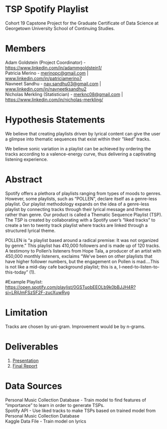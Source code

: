 # TSP Spotify Playlist
Cohort 19 Capstone Project for the Graduate Certificate of Data Science at Georgetown University School of Continuing Studies.

# Members
Adam Goldstein (Project Coordinator) - https://www.linkedin.com/in/adammgoldstein1/
<br />
Patricia Merino - merinopc@gmail.com | www.linkedin.com/in/patriciamerino7 
<br />
Navneet Sandhu - nav.sandhu03@gmail.com | www.linkedin.com/in/navneetksandhu2
<br />
Nicholas Merkling (Statistician) - merknc08@gmail.com | https://www.linkedin.com/in/nicholas-merkling/

# Hypothesis Statements
We believe that creating playlists driven by lyrical content can give the user a glimpse into thematic sequences that exist within their “liked” tracks.

We believe sonic variation in a playlist can be achieved by ordering the tracks according to a valence-energy curve, thus delivering a captivating listening experience.

# Abstract
Spotify offers a plethora of playlists ranging from types of moods to genres.  However, some playlists, such as “POLLEN”, declare itself as a genre-less playlist. Our playlist methodology expands on the idea of a genre-less playlist by connecting tracks through their lyrical message and themes rather than genre.  Our product is called a Thematic Sequence Playlist (TSP).  The TSP is created by collaborating with a Spotify user’s “liked tracks” to create a ten to twenty track playlist where tracks are linked through a structured lyrical theme.

POLLEN is “a playlist based around a radical premise: It was not organized by genre.” This playlist has 410,000 followers and is made up of 120 tracks. A testimony to Pollen’s listeners from Hope Tala, a producer of an artist with 450,000 monthly listeners, exclaims “We’ve been on other playlists that have higher follower numbers, but the engagement on Pollen is mad….This is not like a mid-day cafe background playlist; this is a, I-need-to-listen-to-this-today” (1).

#Example Playlist: https://open.spotify.com/playlist/0GSTuobEEOLb9k0bBJJH4R?si=LRjUmFSzSF2F-zucXuwRyg


# Limitation
Tracks are chosen by uni-gram.  Improvement would be by n-grams.

# Deliverables

1. [Presentation](https://github.com/georgetown-analytics/Spotify/blob/master/7_Reports/Spotify-TSP%20Presentation.pdf) 
2. [Final Report](https://github.com/georgetown-analytics/Spotify/blob/master/7_Reports/Spotify-TSP-FinalReport.pdf)


# Data Sources
Personal Music Collection Database - Train model to find features of “importance” to learn in order to generate TSPs.
<br />
Spotify API - Use liked tracks to make TSPs based on trained model from Personal Music Collection Database
<br />
Kaggle Data File - Train model on lyrics
